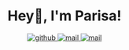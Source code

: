 <!--
**PeiwenJi/PeiwenJi** is a ✨ _special_ ✨ repository because its `README.md` (this file) appears on your GitHub profile.

Here are some ideas to get you started:

- 🔭 I’m currently working on ...
- 🌱 I’m currently learning ...
- 👯 I’m looking to collaborate on ...
- 🤔 I’m looking for help with ...
- 💬 Ask me about ...
- 📫 How to reach me: ...
- 😄 Pronouns: ...
- ⚡ Fun fact: ...
-->

<h1 align="center">
  Hey👋, I'm Parisa!
</h1>

<div align="center">
  <a href="https://github.com/PeiwenJi" target="_blank">
    <img src=https://img.shields.io/badge/github-%2324292e.svg?&style=for-the-badge&logo=github&logoColor=white alt=github style="margin-bottom: 5px;" />
  </a> 
  <a href="mailto:jipw@mail.cbi.pku.edu.cn" target="_blank">
    <img src=https://img.shields.io/badge/-Email-c14438?style=for-the-badge&&logo=Gmail&logoColor=white alt=mail style="margin-bottom: 5px;" />
  </a>
  <a href="https://peiwenji.github.io" target="_blank">
    <img src=https://img.shields.io/badge/-Blog-c14438?style=for-the-badge&&logo=About.me&logoColor=white alt=mail style="margin-bottom: 5px;" />
  </a>
</div> 
